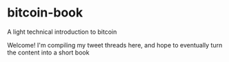 # bitcoin-book
A light technical introduction to bitcoin

Welcome! I'm compiling my tweet threads here, and hope to eventually turn the content into a short book
